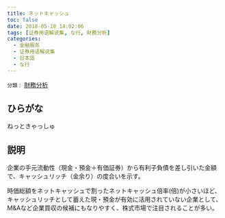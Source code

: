 ```yaml
---
title: ネットキャッシュ
toc: false
date: 2018-05-18 14:02:06
tags: [证券用语解说集, な行, 財務分析]
categories:
  - 金融服务
  - 证券用语解说集
  - 日本語
  - な行
---
```


`分類：` [財務分析](/tags/財務分析/)

## ひらがな

ねっときゃっしゅ

## 説明

企業の手元流動性（現金・預金＋有価証券）から有利子負債を差し引いた金額で、キャッシュリッチ（金余り）の度合いを示す。

時価総額をネットキャッシュで割ったネットキャッシュ倍率(倍)が小さいほど、キャッシュリッチとして蓄えた現・預金が有効に活用されていない企業として、M&Aなど企業買収の候補にもなりやすく、株式市場で注目されることが多い。

